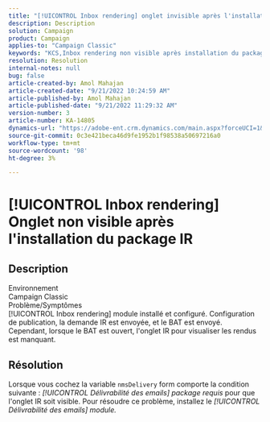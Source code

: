 ```yaml
---
title: "[!UICONTROL Inbox rendering] onglet invisible après l'installation du package IR"
description: Description
solution: Campaign
product: Campaign
applies-to: "Campaign Classic"
keywords: "KCS,Inbox rendering non visible après installation du package IR"
resolution: Resolution
internal-notes: null
bug: false
article-created-by: Amol Mahajan
article-created-date: "9/21/2022 10:24:59 AM"
article-published-by: Amol Mahajan
article-published-date: "9/21/2022 11:29:32 AM"
version-number: 3
article-number: KA-14805
dynamics-url: "https://adobe-ent.crm.dynamics.com/main.aspx?forceUCI=1&pagetype=entityrecord&etn=knowledgearticle&id=e3c02ba3-9739-ed11-9db1-002248086cae"
source-git-commit: 0c3e421beca46d9fe1952b1f98538a50697216a0
workflow-type: tm+mt
source-wordcount: '98'
ht-degree: 3%

---
```


# [!UICONTROL Inbox rendering] Onglet non visible après l&#39;installation du package IR

## Description

Environnement<br>
Campaign Classic
<br>Problème/Symptômes<br>
[!UICONTROL Inbox rendering] module installé et configuré. Configuration de publication, la demande IR est envoyée, et le BAT est envoyé. Cependant, lorsque le BAT est ouvert, l&#39;onglet IR pour visualiser les rendus est manquant.


## Résolution


Lorsque vous cochez la variable ``nmsDelivery`` form comporte la condition suivante : *[!UICONTROL Délivrabilité des emails]* *package requis* pour que l&#39;onglet IR soit visible. Pour résoudre ce problème, installez le *[!UICONTROL Délivrabilité des emails] module.*
